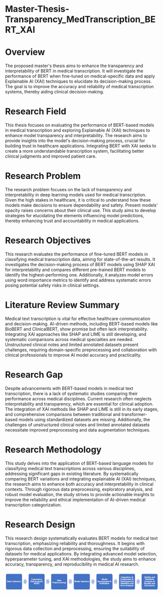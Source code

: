 # Master-Thesis-Transparency_MedTranscription_BERT_XAI
# Overview

The proposed master's thesis aims to enhance the transparency and interpretability of BERT in medical transcription. It will investigate the performance of BERT when fine-tuned on medical-specific data and apply Explainable AI (XAI) techniques to elucidate its decision-making process. The goal is to improve the accuracy and reliability of medical transcription systems, thereby aiding clinical decision-making.

# Research Field

This thesis focuses on evaluating the performance of BERT-based models in medical transcription and exploring Explainable AI (XAI) techniques to enhance model transparency and interpretability. The research aims to provide insights into the model's decision-making process, crucial for building trust in healthcare applications. Integrating BERT with XAI seeks to create a more understandable transcription system, facilitating better clinical judgments and improved patient care.

# Research Problem

The research problem focuses on the lack of transparency and interpretability in deep learning models used for medical transcription. Given the high stakes in healthcare, it is critical to understand how these models make decisions to ensure dependability and safety. Present models' opacity raises concerns about their clinical use. This study aims to develop strategies for elucidating the elements influencing model predictions, thereby enhancing trust and accountability in medical applications.

# Research Objectives

This research evaluates the performance of fine-tuned BERT models in classifying medical transcription data, aiming for state-of-the-art results. It investigates the decision-making process of BERT models using SHAP XAI for interpretability and compares different pre-trained BERT models to identify the highest-performing one. Additionally, it analyzes model errors using word importance metrics to identify and address systematic errors posing potential safety risks in clinical settings.

# Literature Review Summary

Medical text transcription is vital for effective healthcare communication and decision-making. AI-driven methods, including BERT-based models like BioBERT and ClinicalBERT, show promise but often lack interpretability. Integrating XAI approaches like SHAP and LIME is still developing, and systematic comparisons across medical specialties are needed. Unstructured clinical notes and limited annotated datasets present challenges, requiring domain-specific preprocessing and collaboration with clinical professionals to improve AI model accuracy and practicality.

# Research Gap

Despite advancements with BERT-based models in medical text transcription, there is a lack of systematic studies comparing their performance across medical disciplines. Current research often neglects interpretability and transparency, which are essential for clinical adoption. The integration of XAI methods like SHAP and LIME is still in its early stages, and comprehensive comparisons between traditional and transformer-based models using standardized datasets are missing. Additionally, the challenges of unstructured clinical notes and limited annotated datasets necessitate improved preprocessing and data augmentation techniques.

# Research Methodology

This study delves into the application of BERT-based language models for classifying medical text transcriptions across various disciplines, addressing significant gaps in existing literature. By systematically comparing BERT variations and integrating explainable AI (XAI) techniques, the research aims to enhance both accuracy and interpretability in clinical contexts. Through rigorous data preprocessing, exploratory analysis, and robust model evaluation, the study strives to provide actionable insights to improve the reliability and ethical implementation of AI-driven medical transcription categorization.

# Research Design 

This research design systematically evaluates BERT models for medical text transcription, emphasizing reliability and thoroughness. It begins with rigorous data collection and preprocessing, ensuring the suitability of datasets for medical applications. By integrating advanced model selection, hyperparameter tuning, and XAI methodologies, the study aims to enhance accuracy, transparency, and reproducibility in medical AI research.

![Research Design](https://github.com/Kaushik-Puttaswamy/Master-Thesis-Transparency_MedTranscription_BERT_XAI/raw/main/Research%20Design.png)




